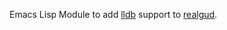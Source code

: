 Emacs Lisp Module to add [lldb](https://lldb.llvm.org/) support to [realgud](http://github.com/rocky/emacs-dbgr).
